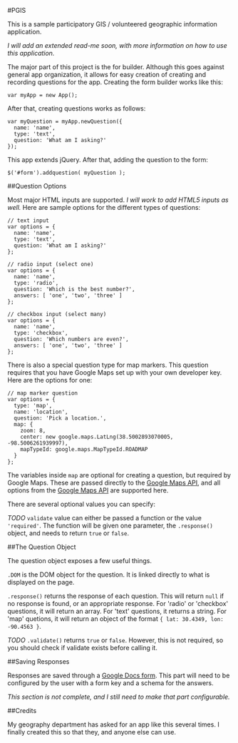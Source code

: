 #PGIS

This is a sample participatory GIS / volunteered geographic information application.

_I will add an extended read-me soon, with more information on how to use this application._

The major part of this project is the for builder. Although this goes against general app organization, it allows for easy creation of creating and recording questions for the app. Creating the form builder works like this:

    var myApp = new App();

After that, creating questions works as follows:

    var myQuestion = myApp.newQuestion({
      name: 'name',
      type: 'text',
      question: 'What am I asking?'
    });
    
This app extends jQuery. After that, adding the question to the form:

    $('#form').addquestion( myQuestion );
    
##Question Options

Most major HTML inputs are supported. _I will work to add HTML5 inputs as well._ Here are sample options for the different types of questions:

    // text input
    var options = {
      name: 'name',
      type: 'text',
      question: 'What am I asking?'
    };
    
    // radio input (select one)
    var options = {
      name: 'name',
      type: 'radio',
      question: 'Which is the best number?',
      answers: [ 'one', 'two', 'three' ]
    };
    
    // checkbox input (select many)
    var options = {
      name: 'name',
      type: 'checkbox',
      question: 'Which numbers are even?',
      answers: [ 'one', 'two', 'three' ]
    };
    
There is also a special question type for map markers. This question requires that you have Google Maps set up with your own developer key. Here are the options for one:

    // map marker question
    var options = {
      type: 'map',
      name: 'location',
      question: 'Pick a location.',
      map: {
        zoom: 8,
        center: new google.maps.LatLng(38.5002893070005, -98.5006261939997),
        mapTypeId: google.maps.MapTypeId.ROADMAP
      }
    };
    
The variables inside `map` are optional for creating a question, but required by Google Maps. These are passed directly to the [Google Maps API](https://developers.google.com/maps/documentation/javascript/tutorial), and all options from the [Google Maps API](https://developers.google.com/maps/documentation/javascript/reference#MapOptions) are supported here.

There are several optional values you can specify:

*TODO*
`validate` value can either be passed a function or the value `'required'`. The function will be given one parameter, the `.response()` object, and needs to return `true` or `false`.

##The Question Object

The question object exposes a few useful things.

`.DOM` is the DOM object for the question. It is linked directly to what is displayed on the page.

`.response()` returns the response of each question. This will return `null` if no response is found, or an appropriate response. For 'radio' or 'checkbox' questions, it will return an array. For 'text' questions, it returns a string. For 'map' quetions, it will return an object of the format `{ lat: 30.4349, lon: -90.4563 }`.

*TODO*
`.validate()` returns `true` or `false`. However, this is not required, so you should check if validate exists before calling it.

##Saving Responses

Responses are saved through a [Google Docs form](http://support.google.com/drive/bin/answer.py?hl=en&answer=87809&topic=1360904&ctx=topic). This part will need to be configured by the user with a form key and a schema for the answers.

_This section is not complete, and I still need to make that part configurable._

##Credits

My geography department has asked for an app like this several times. I finally created this so that they, and anyone else can use.
